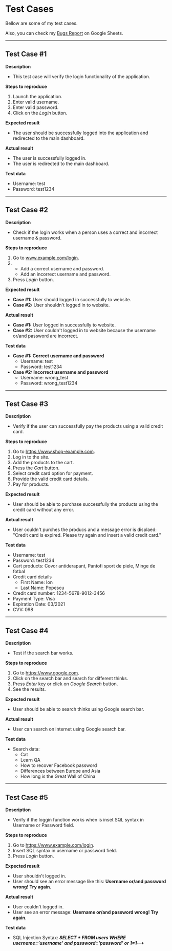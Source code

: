 # Test Cases

Bellow are some of my test cases.

Also, you can check my [Bugs Report](https://docs.google.com/spreadsheets/d/1yuCr51GCLYAWpRpcpPQ1gcHglSZefNNS3Ji_xgW6Fwg/edit?usp=sharing) on Google Sheets.

---

## Test Case #1

**Description**
* This test case will verify the login functionality of the application.

**Steps to reproduce**
1. Launch the application.
2. Enter valid username.
3. Enter valid password.
4. Click on the _Login_ button.

**Expected result**
* The user should be successfully logged into the application and redirected to the main dashboard.

**Actual result**
* The user is successfully logged in.
* The user is redirected to the main dashboard.

**Test data**
* Username: test
* Password: test1234

---

## Test Case #2

**Description**
* Check if the login works when a person uses a correct and incorrect username & password.

**Steps to reproduce**
1. Go to www.example.com/login.
2. * Add a correct username and password.
   * Add an incorrect username and password. 
3. Press _Login_ button.

**Expected result**
* **Case #1:** User should logged in successfully to website.
* **Case #2:** User shouldn't logged in to website.

**Actual result**
* **Case #1:** User logged in successfully to website.
* **Case #2:** User couldn't logged in to website because the username or/and password are incorrect.

**Test data**
* **Case #1: Correct username and password**
  - Username: test
  - Password: test1234
* **Case #2: Incorrect username and password**
  - Username: wrong_test
  - Password: wrong_test1234

---

## Test Case #3

**Description**
* Verify if the user can successfully pay the products using a valid credit card.

**Steps to reproduce**
1. Go to https://www.shop-example.com.
2. Log in to the site.
3. Add the products to the cart.
4. Press the _Cart_ button.
5. Select credit card option for payment.
6. Provide the valid credit card details.
7. Pay for products.

**Expected result**
* User should be able to purchase successfully the products using the credit card without any error.

**Actual result**
* User couldn't purches the producs and a message error is displaed: "Credit card is expired. Please try again and insert a valid credit card."

**Test data**
* Username: test
* Password: test1234
* Cart products: Covor antiderapant, Pantofi sport de piele, Minge de fotbal
* Credit card details
  - First Name: Ion
  - Last Name: Popescu
* Credit card number: 1234-5678-9012-3456
* Payment Type: Visa
* Expiration Date: 03/2021
* CVV: 098

---

## Test Case #4

**Description**
* Test if the search bar works.

**Steps to reproduce**
1. Go to https://www.google.com.
2. Click on the search bar and search for different thinks.
3. Press _Enter_ key or click on _Google Search_ button.
4. See the results.

**Expected result**
* User should be able to search thinks using Google search bar.

**Actual result**
* User can search on internet using Google search bar.

**Test data**
* Search data:
  - Cat
  - Learn QA
  - How to recover Facebook password
  - Differences between Europe and Asia
  - How long is the Great Wall of China

---

## Test Case #5

**Description**
* Verify if the loggin function works when is inset SQL syntax in Username or Password field.

**Steps to reproduce**
1. Go to https://www.example.com/login.
2. Insert SQL syntax in username or password field.
3. Press _Login_ button.

**Expected result**
* User shouldn't logged in.
* User should see an error message like this: **Username or/and password wrong! Try again**.

**Actual result**
* User couldn't logged in.
* User see an error message: **Username or/and password wrong! Try again**.

**Test data**
* SQL Injection Syntax: **_SELECT * FROM users WHERE username=’username’ and password=’password’ or 1=1--+_**
